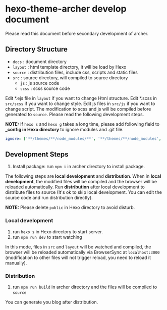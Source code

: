 # hexo-theme-archer develop document

Please read this document before secondary development of archer.

## Directory Structure

- `docs` : document directory
- `layout` : html template directory, it will be load by Hexo
- `source` : distribution files, include css, scripts and static files
- `src` : source directory, will compiled to source directory
  - `js` : js source code
  - `scss` : scss source code

Edit \*.ejs file in `layout` if you want to change Html structure. Edit \*.scss in  `src/scss` if you want to change style. Edit js files in  `src/js` if you want to change script. The modification to scss and js will be compiled before generated to `source`. Please read the following development steps.

**NOTE:** If `hexo s` and `hexo g` takes a long time, please add following field to **_config in Hexo directory** to ignore modules and .git file.

```yaml
ignore: ['**/themes/**/node_modules/**', '**/themes/**/node_modules', '**/themes/**/.git', '**/themes/**/.git/**']
```

## Development Steps

1. Install package: run `npm i` in archer directory to install package.

The following steps are **local development** and **distribution**. When in **local development**, the modified files will be compiled and the browser will be reloaded automatically. Run **distribution** after local development to distribute files to source (It's ok to skip local development. You can edit the source code and run distribution directly).

**NOTE:** Please delete `public` in Hexo directory to avoid disturb.

### Local development

1. run `hexo s` in Hexo directory to start server.
2. run `npm run dev` to start watching

In this mode, files in `src` and `layout` will be watched and compiled, the browser will be reloaded automatically via BrowserSync at `localhost:3000` (modification to other files will not trigger reload, you need to reload it manually).  

### Distribution

1. run `npm run build` in archer directory and the files will be compiled to `source`

You can generate you blog after distribution.
